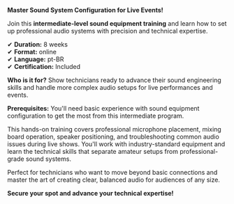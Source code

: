 **Master Sound System Configuration for Live Events!**

Join this **intermediate-level sound equipment training** and learn how to set up professional audio systems with precision and technical expertise.

✔ **Duration:** 8 weeks  
✔ **Format:** online  
✔ **Language:** pt-BR  
✔ **Certification:** Included

**Who is it for?** Show technicians ready to advance their sound engineering skills and handle more complex audio setups for live performances and events.

**Prerequisites:**
You'll need basic experience with sound equipment configuration to get the most from this intermediate program.

This hands-on training covers professional microphone placement, mixing board operation, speaker positioning, and troubleshooting common audio issues during live shows. You'll work with industry-standard equipment and learn the technical skills that separate amateur setups from professional-grade sound systems.

Perfect for technicians who want to move beyond basic connections and master the art of creating clear, balanced audio for audiences of any size.

**Secure your spot and advance your technical expertise!**